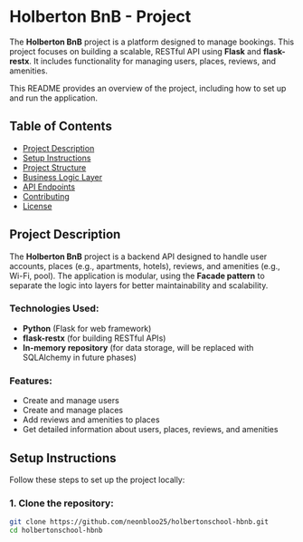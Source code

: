 # Holberton BnB - Project

The **Holberton BnB** project is a platform designed to manage bookings. This project focuses on building a scalable, RESTful API using **Flask** and **flask-restx**. It includes functionality for managing users, places, reviews, and amenities.

This README provides an overview of the project, including how to set up and run the application.

## Table of Contents

- [Project Description](#project-description)
- [Setup Instructions](#setup-instructions)
- [Project Structure](#project-structure)
- [Business Logic Layer](#business-logic-layer)
- [API Endpoints](#api-endpoints)
- [Contributing](#contributing)
- [License](#license)

## Project Description

The **Holberton BnB** project is a backend API designed to handle user accounts, places (e.g., apartments, hotels), reviews, and amenities (e.g., Wi-Fi, pool). The application is modular, using the **Facade pattern** to separate the logic into layers for better maintainability and scalability.

### Technologies Used:
- **Python** (Flask for web framework)
- **flask-restx** (for building RESTful APIs)
- **In-memory repository** (for data storage, will be replaced with SQLAlchemy in future phases)

### Features:
- Create and manage users
- Create and manage places
- Add reviews and amenities to places
- Get detailed information about users, places, reviews, and amenities

## Setup Instructions

Follow these steps to set up the project locally:

### 1. Clone the repository:
```bash
git clone https://github.com/neonbloo25/holbertonschool-hbnb.git
cd holbertonschool-hbnb
